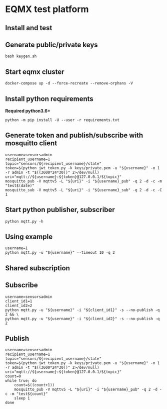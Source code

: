 EQMX test platform
==================================================

Install and test
--------------------------------------------------

Generate public/private keys
--------------------------------------------------

    bash keygen.sh

Start eqmx cluster
--------------------------------------------------

    docker-compose up -d --force-recreate --remove-orphans -V

Install python requirements
--------------------------------------------------


**Required python3.6+**

    python -m pip install -U --user -r requirements.txt

Generate token and publish/subscribe with mosquitto client
--------------------------------------------------

    username=sensorsadmin
    recipient_username=1
    topic="sensors/${recipient_username}/state"
    token=$(python jwt_token.py -k keys/private.pem -u "${username}" -o 1 -r admin -t "$((3600*24*30))" 2>/dev/null)
    uri="mqtt://${username}:${token}@127.0.0.1/${topic}"
    mosquitto_pub -V mqttv5 -L "${uri}" -i "${username}_pub" -q 2 -d -c -m "test$(date)"
    mosquitto_sub -V mqttv5 -L "${uri}" -i "${username}_sub" -q 2 -d -c -C 1

Start python publisher, subscriber
--------------------------------------------------

    python mqtt.py -h

Using example
--------------------------------------------------

    username=1
    python mqtt.py -u "${username}" --timeout 10 -q 2

Shared subscription
--------------------------------------------------

Subscribe
--------------------------------------------------

    username=sensorsadmin
    client_id1=1
    client_id2=2
    python mqtt.py -u "${username}" -i "${client_id1}" -s --no-publish -q 2 && \
    python mqtt.py -u "${username}" -i "${client_id2}" -s --no-publish -q 2

Publish
--------------------------------------------------

    username=sensorsadmin
    recipient_username=1
    topic="sensors/${recipient_username}/state"
    token=$(python jwt_token.py -k keys/private.pem -u "${username}" -o 1 -r admin -t "$((3600*24*30))" 2>/dev/null)
    uri="mqtt://${username}:${token}@127.0.0.1/${topic}"
    count=0
    while true; do
        count=$((count+1))
        mosquitto_pub -V mqttv5 -L "${uri}" -i "${username}_pub" -q 2 -d -c -m "test${count}"
        sleep 1
    done
